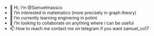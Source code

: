 - 👋 Hi, I’m @Samuelmassco
- 👀 I’m interested in matematics (more precisely in graph theory)
- 🌱 I’m currently learning enginering in polimi 
- 💞️ I’m looking to collaborate on anything where i can be useful
- 📫 How to reach me contact me on telegram if you want samuel_co17

<!---
Samuelmassco/Samuelmassco is a ✨ special ✨ repository because its `README.md` (this file) appears on your GitHub profile.
You can click the Preview link to take a look at your changes.
--->

